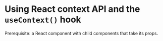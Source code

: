 # Using React context API and the `useContext()` hook 

Prerequisite: a React component with child components that take its props.

